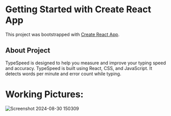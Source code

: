 # Getting Started with Create React App

This project was bootstrapped with [Create React App](https://github.com/facebook/create-react-app).

## About Project

TypeSpeed is designed to help you measure and improve your typing speed and accuracy.
TypeSpeed is built using React, CSS, and JavaScript. 
It detects words per minute and error count while typing.

# Working Pictures:

![Screenshot 2024-08-30 150309](https://github.com/user-attachments/assets/482a01f2-21e8-4e9e-9084-cf60297daf82)
